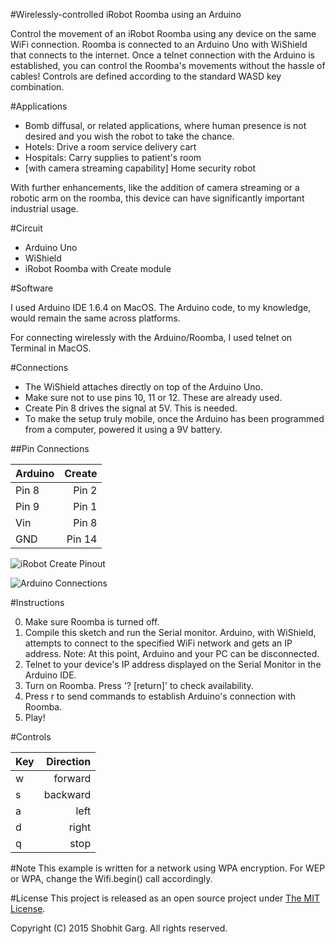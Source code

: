 #Wirelessly-controlled iRobot Roomba using an Arduino
 
Control the movement of an iRobot Roomba using any device on the same WiFi connection. Roomba is connected to an Arduino Uno with WiShield that connects to the internet. Once a telnet connection with the Arduino is established, you can control the Roomba's movements without the hassle of cables! Controls are defined according to the standard WASD key combination.

 

#Applications

* Bomb diffusal, or related applications, where human presence is not desired and you wish the robot to take the chance.
* Hotels: Drive a room service delivery cart
* Hospitals: Carry supplies to patient's room
* [with camera streaming capability] Home security robot 

With further enhancements, like the addition of camera streaming or a robotic arm on the roomba, this device can have significantly important industrial usage.


#Circuit

* Arduino Uno
* WiShield 
* iRobot Roomba with Create module

#Software

I used Arduino IDE 1.6.4 on MacOS. The Arduino code, to my knowledge, would remain the same across platforms.

For connecting wirelessly with the Arduino/Roomba, I used telnet on Terminal in MacOS.


#Connections

* The WiShield attaches directly on top of the Arduino Uno. 
* Make sure not to use pins 10, 11 or 12. These are already used. 
* Create Pin 8 drives the signal at 5V. This is needed. 
* To make the setup truly mobile, once the Arduino has been programmed from a computer, powered it using a 9V battery. 

##Pin Connections

| Arduino       | Create        | 
| ------------- | -------------:|
| Pin 8         | Pin 2         | 
| Pin 9         | Pin 1         |   
| Vin           | Pin 8         |   
| GND           | Pin 14        |   

![iRobot Create Pinout](http://s2.postimg.org/bvy36pmd5/roomba_create_pinout.png "iRobot Create Pinout")

![Arduino Connections](http://s15.postimg.org/h8s0b0mq3/arduino_connections.png "Arduino Uno connections") 

#Instructions 

0. Make sure Roomba is turned off. 
1. Compile this sketch and run the Serial monitor. Arduino, with
WiShield, attempts to connect to the specified WiFi network and gets 
an IP address. 
Note: At this point, Arduino and your PC can be disconnected. 
2. Telnet to your device's IP address displayed on the Serial Monitor in the Arduino IDE. 
3. Turn on Roomba. Press '? [return]' to check availability.
4. Press r to send commands to establish Arduino's connection with Roomba.
5. Play!


#Controls

| Key    | Direction |
| ------ | ---------:|
| w      | forward   |
| s      | backward  |
| a      | left      |
| d      | right     |
| q      | stop      |


#Note
This example is written for a network using WPA encryption. For
WEP or WPA, change the Wifi.begin() call accordingly.


#License
This project is released as an open source project under [The MIT License](https://github.com/gargshobhit90/Roomba-WiFi/blob/master/LICENSE).

Copyright (C) 2015 Shobhit Garg. All rights reserved.

